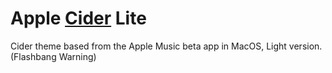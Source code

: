 # Apple [Cider](https://cider.sh/) Lite 

Cider theme based from the Apple Music beta app in MacOS, Light version. (Flashbang Warning)